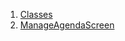 1.  [Classes](views_after_auth_screens_events_manage_agenda_items_screen/#classes)
2.  [ManageAgendaScreen](views_after_auth_screens_events_manage_agenda_items_screen/ManageAgendaScreen-class.html)
